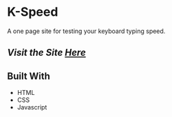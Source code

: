 # K-Speed

A one page site for testing your keyboard typing speed.

## _Visit the Site_ [_*Here*_](https://brainiac2677.github.io/K-Speed/)

## Built With

- HTML
- CSS
- Javascript
